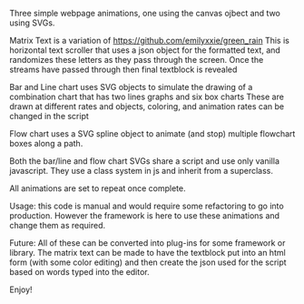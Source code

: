 Three simple webpage animations, one using the canvas ojbect and two using SVGs.

Matrix Text is a variation of https://github.com/emilyxxie/green_rain
This is horizontal text scroller that uses a json object for the formatted text, 
and randomizes these letters as they pass through the screen.
Once the streams have passed through then final textblock is revealed

Bar and Line chart uses SVG objects to simulate the drawing of a combination chart that has two lines graphs and six box charts
These are drawn at different rates and objects, coloring, and animation rates can be changed in the script

Flow chart uses a SVG spline object to animate (and stop) multiple flowchart boxes along a path.

Both the bar/line and flow chart SVGs share a script and use only vanilla javascript. They use a class system in js and inherit from a superclass.

All animations are set to repeat once complete. 

Usage: this code is manual and would require some refactoring to go into production. However the framework is here to use these animations and change them as required. 

Future: All of these can be converted into plug-ins for some framework or library. The matrix text can be made to have the textblock put into an html form (with some color editing) and then create the json used for the script based on words typed into the editor.

Enjoy!
